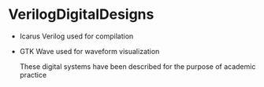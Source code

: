 # VerilogDigitalDesigns  

* Icarus Verilog used for compilation
* GTK Wave used for waveform visualization 

  These digital systems have been described for the purpose of academic practice
